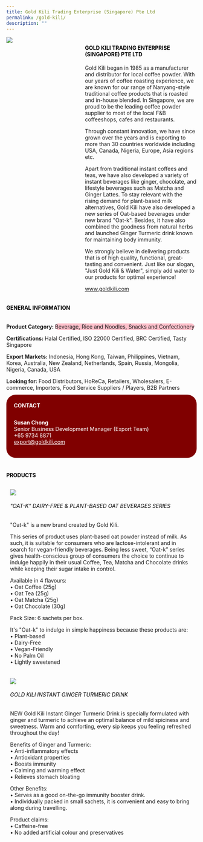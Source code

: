 ```yaml
--- 
title: Gold Kili Trading Enterprise (Singapore) Pte Ltd 
permalink: /gold-kili/ 
description: ""
---
```


<div class="flex-paragraph"> 
<div class="flex-container" style="display: flex; flex-wrap: wrap;"> 
<div class="card sgds" style="flex: 1 1 40%; display: block;"> 
<img src="https://drive.google.com/u/0/uc?id=17NFANBacocUdUievXOyRhgPwXnPQeTmp&export=download"> 
</div> 
<div class="card-sgds" style="flex: 1 1 58%; display: block; margin-left: 3px"> 
<h4 style="text-transform: uppercase; color: black;">
<b>Gold Kili Trading Enterprise (Singapore) Pte Ltd
</b>
</h4> 
<p>Gold Kili began in 1985 as a manufacturer and distributor for local coffee powder. With our years of coffee roasting experience, we are known for our range of Nanyang-style traditional coffee products that is roasted and in-house blended. In Singapore, we are proud to be the leading coffee powder supplier to most of the local F&B coffeeshops, cafes and restaurants.
</p> 
<p>Through constant innovation, we have since grown over the years and is exporting to more than 30 countries worldwide including USA, Canada, Nigeria, Europe, Asia regions etc.
</p> 
<p>Apart from traditional instant coffees and teas, we have also developed a variety of instant beverages like ginger, chocolate, and lifestyle beverages such as Matcha and Ginger Lattes. To stay relevant with the rising demand for plant-based milk alternatives, Gold Kili have also developed a new series of Oat-based beverages under new brand "Oat-k". Besides, it have also combined the goodness from natural herbs and launched Ginger Turmeric drink known for maintaining body immunity.
</p> 
<p>We strongly believe in delivering products that is of high quality, functional, great-tasting and convenient. Just like our slogan, "Just Gold Kili & Water", simply add water to our products for optimal experience!
</p> 
<p>
<a href="https://www.goldkili.com" target="_blank">www.goldkili.com
</a>
</p> 
</div> 
</div> 
</div> 
<h4 style="text-transform: uppercase; color: black;"> 
<b>General Information
</b> 
</h4> 
<div class="flex-container" style="display: flex; flex-wrap: wrap;"> 
<div class="card sgds" style="flex: 1 1 65%; display: block; align-self: stretch"> 
<div class="flex-paragraph"> 
<p> 
<b>Product Category: 
</b> 
<span style=" background-color: pink; border-radius: 10px;">Beverage, Rice and Noodles, Snacks and Confectionery 
</span> 
</p> 
<p> 
<b>Certifications: 
</b>Halal Certified, ISO 22000 Certified, BRC Certified, Tasty Singapore 
</p> 
<p> 
<b>Export Markets: 
</b>Indonesia, Hong Kong, Taiwan, Philippines, Vietnam, Korea, Australia, New Zealand, Netherlands, Spain, Russia, Mongolia, Nigeria, Canada, USA 
</p> 
<p style="margin-bottom: 10px;"> 
<b>Looking for: 
</b>Food Distributors, HoReCa, Retailers, Wholesalers, E-commerce, Importers, Food Service Suppliers / Players, B2B Partners 
</p> 
</div> 
</div> 
<div class="card sgds" style="flex: 1 1 35%; padding: 10px; display: block; background-color: maroon; border-radius: 25px; align-self: center;"> 
<h4 style="color: white; margin-top: 10px; margin-left: 10px;">CONTACT
</h4> 
<div class="flex-paragraph"> 
<p style="padding: 10px; color: white;"> 
<b>Susan Chong
</b> 
<br>Senior Business Development Manager (Export Team)
<br>+65 9734 8871
<br> 
<a href="mailto:export@goldkili.com" style="color: white;">export@goldkili.com
</a> 
</p> 
</div> 
</div> 
</div> 
<br> 
<h4 style="text-transform: uppercase; color: black;"> 
<b>Products
</b> 
</h4> 
<div style="display: flex; flex-wrap: wrap;"> 
<div class="card sgds" style="flex: 1 1 47%; margin: 10px; display: block;"> 
<div class="flex-image" style="display: block;"> 
<img src="https://drive.google.com/u/0/uc?id=1Qu6UPCs2Hql-cDyz1bZHUVuzaUpiEKhF&export=download"> 
</div> 
<div class="flex-paragraph"> 
<h6 style="text-transform: uppercase; color: black;">"Oat-k" Dairy-free & Plant-based Oat Beverages Series
</h6> 
<p>"Oat-k" is a new brand created by Gold Kili.
</p> 
<p>This series of product uses plant-based oat powder instead of milk. As such, it is suitable for consumers who are lactose-intolerant and in search for vegan-friendly beverages. Being less sweet, “Oat-k” series gives health-conscious group of consumers the choice to continue to indulge happily in their usual Coffee, Tea, Matcha and Chocolate drinks while keeping their sugar intake in control.
</p> 
<p>Available in 4 flavours:
<br>• Oat Coffee (25g)
<br>• Oat Tea (25g)
<br>• Oat Matcha (25g)
<br>• Oat Chocolate (30g)
</p> 
<p>Pack Size: 6 sachets per box.
</p> 
<p>It's "Oat-k" to indulge in simple happiness because these products are:
<br>• Plant-based
<br>• Dairy-Free
<br>• Vegan-Friendly
<br>• No Palm Oil
<br>• Lightly sweetened
</p> 
</div> 
</div> 
<div class="card sgds" style="flex: 1 1 47%; margin: 10px; display: block;"> 
<div class="flex-image" style="display: block;"> 
<img src="https://drive.google.com/u/0/uc?id=12KvfXX4ux1sQQqAsFKowkjplDM_477SG&export=download"> 
</div> 
<div class="flex-paragraph"> 
<h6 style="text-transform: uppercase; color: black;">Gold Kili Instant Ginger Turmeric Drink
</h6> 
<p>NEW Gold Kili Instant Ginger Turmeric Drink is specially formulated with ginger and turmeric to achieve an optimal balance of mild spiciness and sweetness. Warm and comforting, every sip keeps you feeling refreshed throughout the day!
</p> 
<p>Benefits of Ginger and Turmeric:
<br>• Anti-inflammatory effects
<br>• Antioxidant properties
<br>• Boosts immunity
<br>• Calming and warming effect
<br>• Relieves stomach bloating
</p> 
<p>Other Benefits:
<br>• Serves as a good on-the-go immunity booster drink.
<br>• Individually packed in small sachets, it is convenient and easy to bring along during travelling.
</p> 
<p>Product claims:
<br>• Caffeine-free
<br>• No added artificial colour and preservatives
</p> 
</div> 
</div> 
</div>